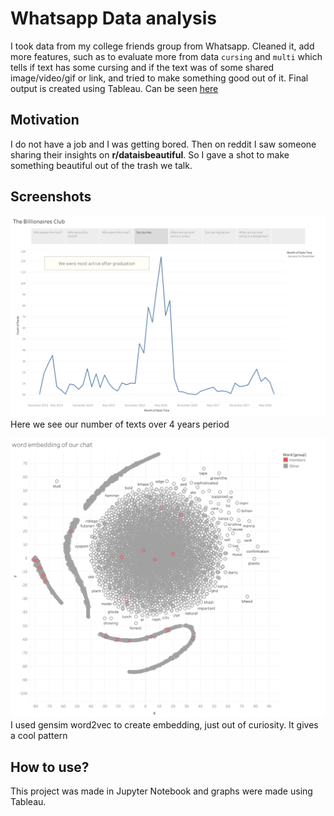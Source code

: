 # Whatsapp Data analysis
I took data from my college friends group from Whatsapp. Cleaned it, add more features, such as  to evaluate more from data  `cursing` and `multi` which tells if text has some cursing and if the text was of some shared image/video/gif or link, and tried to make something good out of it. Final output is created using Tableau. Can be seen [here](https://public.tableau.com/profile/suyash.gulati#!/vizhome/Thebillionairesclub/Story1)
## Motivation
I do not have a job and I was getting bored. Then on reddit I saw someone sharing their insights on **r/dataisbeautiful**. So I gave a shot to make something beautiful out of the trash we talk.


## Screenshots
   ![alt text]( https://github.com/supersuyash/project/blob/master/Whatsapp/Pictures/our%20journey.png )
       Here we see our number of texts over 4 years period
       
       
![alt text]( https://github.com/supersuyash/project/blob/master/Whatsapp/Pictures/word%20embedding%20of%20our%20chat.png )
       I used gensim word2vec to create embedding, just out of curiosity. It gives a cool pattern

## How to use?
This project was made in Jupyter Notebook and graphs were made using Tableau.
